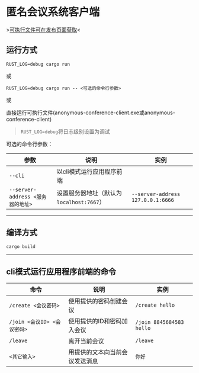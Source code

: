 # 匿名会议系统客户端

\>[可执行文件可在发布页面获取](https://github.com/L20L021902/anonymous-conference-client/releases/latest)<

## 运行方式
`RUST_LOG=debug cargo run`

或

`RUST_LOG=debug cargo run -- <可选的命令行参数>`

或

直接运行可执行文件(anonymous-conference-client.exe或anonymous-conference-client)

>`RUST_LOG=debug`将日志级别设置为调试

可选的命令行参数：

| 参数 | 说明 | 实例 |
| ----------- | ----------- | ----------- |
| `--cli` | 以cli模式运行应用程序前端 | |
| `--server-address <服务器的地址>` | 设置服务器地址（默认为 `localhost:7667`）| `--server-address 127.0.0.1:6666` |

---

## 编译方式
`cargo build`

---

## cli模式运行应用程序前端的命令
 
| 命令 | 说明 | 实例 |
| ----------- | ----------- | ----------- |
|`/create <会议密码>`| 使用提供的密码创建会议 | `/create hello` |
|`/join <会议ID> <会议密码>`| 使用提供的ID和密码加入会议 | `/join 8845684583 hello` |
|`/leave`| 离开当前会议 | `/leave` |
|`<其它输入>`| 用提供的文本向当前会议发送消息 | `你好` |


